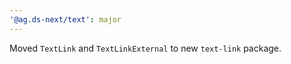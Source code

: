 ```yaml
---
'@ag.ds-next/text': major
---
```


Moved `TextLink` and `TextLinkExternal` to new `text-link` package.
